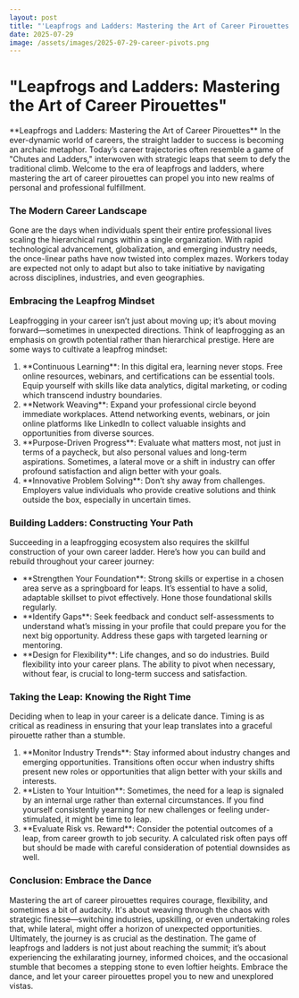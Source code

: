 ```yaml
---
layout: post
title: "'Leapfrogs and Ladders: Mastering the Art of Career Pirouettes'"
date: 2025-07-29
image: /assets/images/2025-07-29-career-pivots.png
---
```


# "Leapfrogs and Ladders: Mastering the Art of Career Pirouettes"

\*\*Leapfrogs and Ladders: Mastering the Art of Career Pirouettes\*\*
In the ever-dynamic world of careers, the straight ladder to success is becoming an archaic metaphor. Today’s career trajectories often resemble a game of "Chutes and Ladders," interwoven with strategic leaps that seem to defy the traditional climb. Welcome to the era of leapfrogs and ladders, where mastering the art of career pirouettes can propel you into new realms of personal and professional fulfillment.
### The Modern Career Landscape
Gone are the days when individuals spent their entire professional lives scaling the hierarchical rungs within a single organization. With rapid technological advancement, globalization, and emerging industry needs, the once-linear paths have now twisted into complex mazes. Workers today are expected not only to adapt but also to take initiative by navigating across disciplines, industries, and even geographies.
### Embracing the Leapfrog Mindset
Leapfrogging in your career isn’t just about moving up; it’s about moving forward—sometimes in unexpected directions. Think of leapfrogging as an emphasis on growth potential rather than hierarchical prestige. Here are some ways to cultivate a leapfrog mindset:
1. \*\*Continuous Learning\*\*: In this digital era, learning never stops. Free online resources, webinars, and certifications can be essential tools. Equip yourself with skills like data analytics, digital marketing, or coding which transcend industry boundaries.
2. \*\*Network Weaving\*\*: Expand your professional circle beyond immediate workplaces. Attend networking events, webinars, or join online platforms like LinkedIn to collect valuable insights and opportunities from diverse sources.
3. \*\*Purpose-Driven Progress\*\*: Evaluate what matters most, not just in terms of a paycheck, but also personal values and long-term aspirations. Sometimes, a lateral move or a shift in industry can offer profound satisfaction and align better with your goals.
4. \*\*Innovative Problem Solving\*\*: Don’t shy away from challenges. Employers value individuals who provide creative solutions and think outside the box, especially in uncertain times.
### Building Ladders: Constructing Your Path
Succeeding in a leapfrogging ecosystem also requires the skillful construction of your own career ladder. Here’s how you can build and rebuild throughout your career journey:
- \*\*Strengthen Your Foundation\*\*: Strong skills or expertise in a chosen area serve as a springboard for leaps. It’s essential to have a solid, adaptable skillset to pivot effectively. Hone those foundational skills regularly.
- \*\*Identify Gaps\*\*: Seek feedback and conduct self-assessments to understand what’s missing in your profile that could prepare you for the next big opportunity. Address these gaps with targeted learning or mentoring.
- \*\*Design for Flexibility\*\*: Life changes, and so do industries. Build flexibility into your career plans. The ability to pivot when necessary, without fear, is crucial to long-term success and satisfaction.
### Taking the Leap: Knowing the Right Time
Deciding when to leap in your career is a delicate dance. Timing is as critical as readiness in ensuring that your leap translates into a graceful pirouette rather than a stumble.
1. \*\*Monitor Industry Trends\*\*: Stay informed about industry changes and emerging opportunities. Transitions often occur when industry shifts present new roles or opportunities that align better with your skills and interests.
2. \*\*Listen to Your Intuition\*\*: Sometimes, the need for a leap is signaled by an internal urge rather than external circumstances. If you find yourself consistently yearning for new challenges or feeling under-stimulated, it might be time to leap.
3. \*\*Evaluate Risk vs. Reward\*\*: Consider the potential outcomes of a leap, from career growth to job security. A calculated risk often pays off but should be made with careful consideration of potential downsides as well.
### Conclusion: Embrace the Dance
Mastering the art of career pirouettes requires courage, flexibility, and sometimes a bit of audacity. It's about weaving through the chaos with strategic finesse—switching industries, upskilling, or even undertaking roles that, while lateral, might offer a horizon of unexpected opportunities.
Ultimately, the journey is as crucial as the destination. The game of leapfrogs and ladders is not just about reaching the summit; it’s about experiencing the exhilarating journey, informed choices, and the occasional stumble that becomes a stepping stone to even loftier heights. Embrace the dance, and let your career pirouettes propel you to new and unexplored vistas.